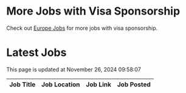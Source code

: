 # More Jobs with Visa Sponsorship

Check out [Europe Jobs](https://github.com/sureshparimi/europejobs#latest-jobs) for more jobs with visa sponsorship.

# Latest Jobs

This page is updated at November 26, 2024 09:58:07

| Job Title | Job Location | Job Link | Job Posted |
| --- | --- | --- | --- |
